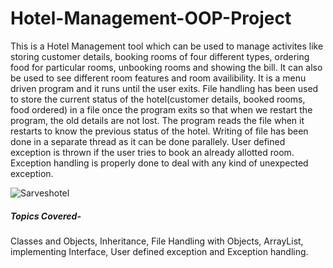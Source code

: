 # Hotel-Management-OOP-Project

This is a Hotel Management tool which can be used to manage
activites like storing customer details, booking rooms of four different types, ordering food
for particular rooms, unbooking rooms and showing the bill. It can also be used to see
different room features and room availibility. It is a menu driven program and it runs until
the user exits. File handling has been used to store the current status of the
hotel(customer details, booked rooms, food ordered) in a file once the program exits so
that when we restart the program, the old details are not lost. The program reads the file
when it restarts to know the previous status of the hotel. Writing of file has been done in a
separate thread as it can be done parallely. User defined exception is thrown if the user
tries to book an already allotted room. Exception handling is properly done to deal with any
kind of unexpected exception.

![Sarveshotel](https://github.com/Sarveshg09/Hotel-Management-Project-Java/assets/98415226/e7202ad0-6e9e-40f0-abb6-2f46ac75e6c2)

##### Topics Covered-  
Classes and Objects, Inheritance, File Handling with Objects, ArrayList, implementing
Interface, User defined exception and Exception handling.
